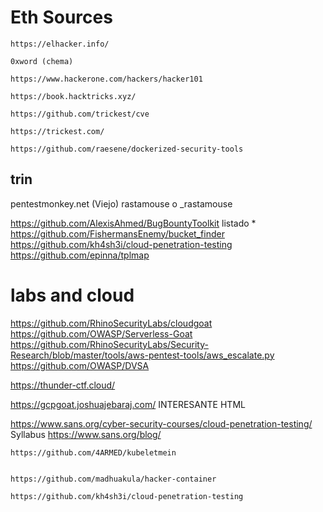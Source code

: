 # Eth Sources


    https://elhacker.info/
    
    0xword (chema)

    https://www.hackerone.com/hackers/hacker101

    https://book.hacktricks.xyz/

    https://github.com/trickest/cve

    https://trickest.com/
    
    https://github.com/raesene/dockerized-security-tools



## trin

pentestmonkey.net (Viejo)
rastamouse o _rastamouse



https://github.com/AlexisAhmed/BugBountyToolkit  listado *
https://github.com/FishermansEnemy/bucket_finder
https://github.com/kh4sh3i/cloud-penetration-testing
https://github.com/epinna/tplmap


# labs and cloud

https://github.com/RhinoSecurityLabs/cloudgoat
https://github.com/OWASP/Serverless-Goat
https://github.com/RhinoSecurityLabs/Security-Research/blob/master/tools/aws-pentest-tools/aws_escalate.py
https://github.com/OWASP/DVSA

https://thunder-ctf.cloud/

https://gcpgoat.joshuajebaraj.com/ INTERESANTE HTML


https://www.sans.org/cyber-security-courses/cloud-penetration-testing/   Syllabus
https://www.sans.org/blog/



    https://github.com/4ARMED/kubeletmein


    https://github.com/madhuakula/hacker-container

    https://github.com/kh4sh3i/cloud-penetration-testing


